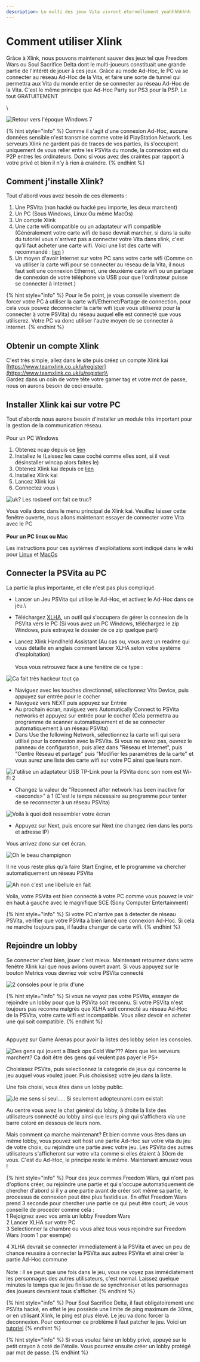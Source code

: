 ```yaml
---
description: Le multi des jeux Vita vivront éternellement yeahhhhhhhh
---
```


# Comment utiliser Xlink

Grâce à Xlink, nous pouvons maintenant sauver des jeux tel que Freedom Wars ou Soul Sacrifice Delta dont le multi-joueurs constituait une grande partie de l'intérêt de jouer à ces jeux. Grâce au mode Ad-Hoc, le PC va se connecter au réseau Ad-Hoc de la Vita, et faire une sorte de tunnel qui permettra aux Vita du monde entier de se connecter au réseau Ad-Hoc de la Vita.  C'est le même principe que Ad-Hoc Party sur PS3 pour la PSP. Le tout GRATUITEMENT

\


![Retour vers l'époque Windows 7](<../.gitbook/assets/image (26).png>)

{% hint style="info" %}
Comme il s'agit d'une connexion Ad-Hoc, aucune données sensible n'est transmise comme votre id PlayStation Network. Les serveurs Xlink ne gardent pas de traces de vos parties, ils s'occupent uniquement de vous relier entre les PSVita du monde, la connexion est du P2P entres les ordinateurs. Donc si vous avez des craintes par rapport à votre privé et bien il n'y à rien à craindre.
{% endhint %}



## Comment j'installe Xlink?

Tout d'abord vous avez besoin de ces élements :&#x20;

1. Une PSVita (non hacké ou hacké peu importe, les deux marchent)
2. Un PC (Sous Windows, Linux Ou même MacOs)
3. Un compte Xlink
4. Une carte wifi compatible ou un adaptateur wifi compatible (Généralement votre carte wifi de base devrait marcher, si dans la suite du tutoriel vous n'arrivez pas a connecter votre Vita dans xlink, c'est qu'il faut acheter une carte wifi. Voici une list des carte wifi recommandé : [lien](https://www.teamxlink.co.uk/wiki/PSP\_WiFi\_Adapters) )
5. Un moyen d'avoir Internet sur votre PC sans votre carte wifi (Comme on va utiliser la carte wifi pour se connecter au réseau de la Vita, il nous faut soit une connexion Ethernet, une deuxième carte wifi ou un partage de connexion de votre téléphone via USB pour que l'ordinateur puisse se connecter à Internet.)

{% hint style="info" %}
Pour le 5e point, je vous conseille vivement de forcer votre PC à utiliser la carte wifi/Ethernet/Partage de connection, pour cela vous pouvez deconnecter la carte wifi (que vous utiliserez pour la connecter à votre PSVita) du réseau auquel elle est connecté que vous utiliserez.  Votre PC va donc utiliser l'autre moyen de se connecter à internet.
{% endhint %}

## Obtenir un compte Xlink&#x20;

C'est très simple, allez dans le site puis créez un compte Xlink kai\
[https://www.teamxlink.co.uk/u/register](https://www.teamxlink.co.uk/u/register)\
\
Gardez dans un coin de votre tête votre gamer tag et votre mot de passe, nous on aurons besoin de ceci ensuite.



## Installer Xlink kai sur votre PC

Tout d'abords nous aurons besoin d'installer un module très important pour la gestion de la communication réseau. \
\
Pour un PC Windows

1. Obtenez ncap depuis ce [lien](https://nmap.org/npcap/dist/npcap-1.31.exe)&#x20;
2. Installez le (Laissez les case coché comme elles sont, si il veut désinstaller wincap alors faites le)
3. Obtenez Xlink kai depuis ce [lien](https://www.teamxlink.co.uk/go?c=download)
4. Installez Xlink kai
5. Lancez Xlink kai
6. Connectez vous \


![uk? Les rosbeef ont fait ce truc?](<../.gitbook/assets/image (21) (1).png>)

Vous voila donc dans le menu principal de Xlink kai. Veuillez laisser cette fenêtre ouverte, nous allons maintenant essayer de connecter votre Vita avec le PC\
\
**Pour un PC linux ou Mac**

Les instructions pour ces systèmes d'exploitations sont indiqué dans le wiki pour [Linux](https://www.teamxlink.co.uk/wiki/Installing\_on\_Raspberry\_Pi) et [MacOs](https://www.teamxlink.co.uk/wiki/Installing\_on\_macOS)

## Connecter la PSVita au PC

La partie la plus importante, et elle n'est pas plus compliqué.



* Lancer un Jeu PSVita qui utilise le Ad-Hoc, et activez le Ad-Hoc dans ce jeu.\

* Téléchargez [XLHA](https://github.com/codedwrench/xlinkhandheldassistant/releases/tag/REL\_1\_2), un outil qui s'occupera de gérer la connexion de la PSVita vers le PC (Si vous avez un PC Windows, téléchargez le zip Windows, puis extrayez le dossier de ce zip quelque part)
* Lancez Xlink Handlheld Assistant (Au cas ou, vous avez un readme qui vous détaille en anglais comment lancer XLHA selon votre système d'exploitation)\
  \
  Vous vous retrouvez face à une fenêtre de ce type :&#x20;

![Ca fait très hackeur tout ça](<../.gitbook/assets/image (17).png>)

* Naviguez avec les touches directionnel, sélectionnez Vita Device, puis appuyez sur entrée pour le cocher
* Naviguez vers NEXT puis appuyez sur Entrée
* Au prochain écran, naviguez vers Automatically Connect to PSVita networks et appuyez sur entrée pour le cocher (Cela permettra au programme de scanner automatiquement et de se connecter automatiquement à un réseau PSVita)
* Dans Use the following Network, sélectionnez la carte wifi qui sera utilisé pour la connexion avec la PSVita. Si vous ne savez pas, ouvrez le panneau de configuration, puis allez dans "Réseau et Internet", puis "Centre Réseau et partage" puis "Modifier les paramètres de la carte" et vous aurez une liste des carte wifi sur votre PC ainsi que leurs nom.

![J'utilise un adaptateur USB TP-Link pour la PSVita donc son nom est Wi-Fi 2](<../.gitbook/assets/image (22) (1).png>)

* Changez la valeur de "Reconnect after network has been inactive for \<seconds>" à 1 (C'est le temps nécessaire au programme pour tenter de se reconnecter à un réseau PSVita)

![Voila à quoi doit ressembler votre écran](<../.gitbook/assets/image (20) (1).png>)

* Appuyez sur Next, puis encore sur Next (ne changez rien dans les ports et adresse IP)

Vous arrivez donc sur cet écran.&#x20;

![Oh le beau champignon](<../.gitbook/assets/image (16).png>)

Il ne vous reste plus qu'à faire Start Engine, et le programme va chercher automatiquement un réseau PSVita



![Ah non c'est une libellule en fait](<../.gitbook/assets/image (26) (1).png>)

Voila, votre PSVita est bien connecté à votre PC comme vous pouvez le voir en haut à gauche avec le magnifique SCE (Sony Computer Entertainment)



{% hint style="info" %}
Si votre PC n'arrive pas à detecter de réseau PSVita, vérifier que votre PSVita à bien lancé une connexion Ad-Hoc. Si cela ne marche toujours pas, il faudra changer de carte wifi.
{% endhint %}

## Rejoindre un lobby&#x20;

Se connecter c'est bien, jouer c'est mieux. Maintenant retournez dans votre fenêtre Xlink kai que nous avions ouvert avant. Si vous appuyez sur le bouton Metrics vous devriez voir votre PSVita connecté&#x20;

![2 consoles pour le prix d'une](<../.gitbook/assets/image (21).png>)

&#x20;

{% hint style="info" %}
Si vous ne voyez pas votre PSVita, essayer de rejoindre un lobby pour que la PSVita soit reconnu. Si votre PSVita n'est toujours pas reconnu malgrès que XLHA soit connecté au réseau Ad-Hoc de la PSVita, votre carte wifi est incompatible. Vous allez devoir en acheter une qui soit compatible.
{% endhint %}

\
Appuyez sur Game Arenas pour avoir la listes des lobby selon les consoles.

![Des gens qui jouent a Black ops Cold War??? Alors que les serveurs marchent? Ca doit être des gens qui veulent pas payer le PS+](<../.gitbook/assets/image (28).png>)

Choisissez PSVita, puis selectionnez la categorie de jeux qui concerne le jeu auquel vous voulez jouer. Puis choissisez votre jeu dans la liste.

Une fois choisi, vous êtes dans un lobby public.&#x20;

![Je me sens si seul..... Si seulement adopteunami.com existait](<../.gitbook/assets/image (19).png>)

Au centre vous avez le chat général du lobby, à droite la liste des utilisateurs connecté au lobby ainsi que leurs ping qui s'affichera via une barre coloré en dessous de leurs nom.

Mais comment ça marche maintenant? Et bien comme vous êtes dans un même lobby, vous pouvez soit host une partie Ad-Hoc sur votre vita du jeu de votre choix, ou rejoindre une partie avec votre jeu. Les PSVita des autres utilisateurs s'afficheront sur votre vita comme si elles étaient à 30cm de vous. C'est du Ad-Hoc, le principe reste le même. Maintenant amusez vous !





{% hint style="info" %}
Pour des jeux commes Freedom Wars, qui n'ont pas d'options créer, ou rejoindre une partie et qui s'occupe automatiquement de chercher d'abord si il y a une partie avant de créer soit même sa partie, le processus de connexion peut être plus fastidieux. En effet Freedom Wars prend 3 seconde pour chercher une partie ce qui peut être court; Je vous conseille de proceder comme cela :  \
1 Rejoignez avec vos amis un lobby Freedom Wars\
2 Lancer XLHA sur votre PC\
3 Selectionner la chambre ou vous allez tous vous rejoindre sur Freedom Wars (room 1 par exempe)

4 XLHA devrait se connecter immediatement à la PSVita et avec un peu de chance reussira à connecter la PSVita aux autres PSVita et ainsi créer la partie Ad-Hoc commune\
\
Note : Il se peut que une fois dans le jeu, vous ne voyez pas immédiatement les personnages des autres utilisateurs, c'est normal. Laissez quelque minutes le temps que le jeu finisse de se synchroniser et les personnages des joueurs devraient tous s'afficher.
{% endhint %}

{% hint style="info" %}
Pour Soul Sacrifice Delta, il faut obligatoirement une PSVita hacké, en effet le jeu possède une limite de ping maximum de 30ms, or en utilisant Xlink, le ping est plus élevé. Le jeu va donc forcer la deconnexion. Pour contourner ce problème il faut patcher le jeu. Voici un [tutoriel](https://www.teamxlink.co.uk/wiki/Soul\_Sacrifice\_Delta)
{% endhint %}

{% hint style="info" %}
Si vous voulez faire un lobby privé, appuyé sur le petit crayon à coté de l'étoile. Vous pourrez ensuite créer un lobby protégé par mot de passe.&#x20;
{% endhint %}

